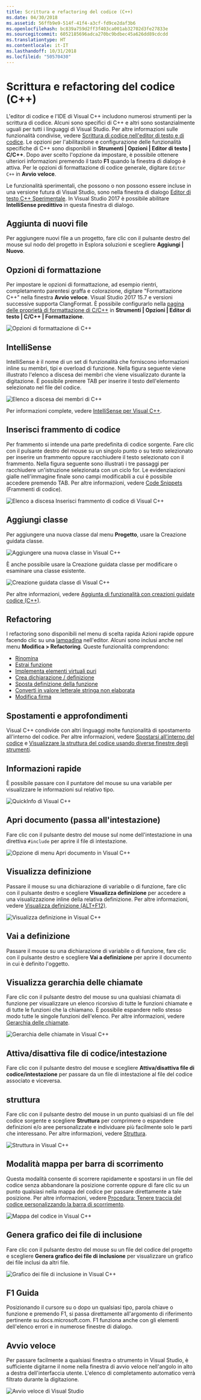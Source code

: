 ```yaml
---
title: Scrittura e refactoring del codice (C++)
ms.date: 04/30/2018
ms.assetid: 56ffb9e9-514f-41f4-a3cf-fd9ce2daf3b6
ms.openlocfilehash: bc839a759d2ff3f403ca001ab32702d3fe27833e
ms.sourcegitcommit: 6052185696adca270bc9bdbec45a626dd89cdcdd
ms.translationtype: HT
ms.contentlocale: it-IT
ms.lasthandoff: 10/31/2018
ms.locfileid: "50570430"
---
```

# <a name="writing-and-refactoring-code-c"></a>Scrittura e refactoring del codice (C++)

L'editor di codice e l'IDE di Visual C++ includono numerosi strumenti per la scrittura di codice. Alcuni sono specifici di C++ e altri sono sostanzialmente uguali per tutti i linguaggi di Visual Studio. Per altre informazioni sulle funzionalità condivise, vedere [Scrittura di codice nell'editor di testo e di codice](/visualstudio/ide/writing-code-in-the-code-and-text-editor). Le opzioni per l'abilitazione e configurazione delle funzionalità specifiche di C++ sono disponibili in **Strumenti &#124; Opzioni &#124; Editor di testo &#124; C/C++**. Dopo aver scelto l'opzione da impostare, è possibile ottenere ulteriori informazioni premendo il tasto **F1** quando la finestra di dialogo è attiva. Per le opzioni di formattazione di codice generale, digitare `Editor C++` in **Avvio veloce**.

Le funzionalità sperimentali, che possono o non possono essere incluse in una versione futura di Visual Studio, sono nella finestra di dialogo [Editor di testo C++ Sperimentale](/visualstudio/ide/reference/options-text-editor-c-cpp-experimental). In Visual Studio 2017 è possibile abilitare **IntelliSense predittivo** in questa finestra di dialogo.

## <a name="adding-new-files"></a>Aggiunta di nuovi file

Per aggiungere nuovi file a un progetto, fare clic con il pulsante destro del mouse sul nodo del progetto in Esplora soluzioni e scegliere **Aggiungi &#124; Nuovo**.

## <a name="formatting-options"></a>Opzioni di formattazione

Per impostare le opzioni di formattazione, ad esempio rientri, completamento parentesi graffa e colorazione, digitare "Formattazione C++" nella finestra **Avvio veloce**. Visual Studio 2017 15.7 e versioni successive supporta ClangFormat. È possibile configurarlo nella [pagina delle proprietà di formattazione di C/C++](/visualstudio/ide/reference/options-text-editor-c-cpp-formatting) in **Strumenti &#124; Opzioni &#124; Editor di testo &#124; C/C++ &#124; Formattazione**.

![Opzioni di formattazione di C++](media/cpp-formatting-options.png)

## <a name="intellisense"></a>IntelliSense

IntelliSense è il nome di un set di funzionalità che forniscono informazioni inline su membri, tipi e overload di funzione. Nella figura seguente viene illustrato l'elenco a discesa dei membri che viene visualizzato durante la digitazione. È possibile premere TAB per inserire il testo dell'elemento selezionato nel file del codice.

![Elenco a discesa dei membri di C&#43;&#43;](../ide/media/vs2015_cpp_statement_completion.png "vs2015_cpp_statement_completion")

Per informazioni complete, vedere [IntelliSense per Visual C++](/visualstudio/ide/visual-cpp-intellisense).

## <a name="insert-snippets"></a>Inserisci frammento di codice

Per frammento si intende una parte predefinita di codice sorgente. Fare clic con il pulsante destro del mouse su un singolo punto o su testo selezionato per inserire un frammento oppure racchiudere il testo selezionato con il frammento. Nella figura seguente sono illustrati i tre passaggi per racchiudere un'istruzione selezionata con un ciclo for. Le evidenziazioni gialle nell'immagine finale sono campi modificabili a cui è possibile accedere premendo TAB. Per altre informazioni, vedere [Code Snippets](/visualstudio/ide/code-snippets) (Frammenti di codice).

![Elenco a discesa Inserisci frammento di codice di Visual C&#43;&#43;](../ide/media/vs2015_cpp_surround_with.png "vs2015_cpp_surround_with")

## <a name="add-class"></a>Aggiungi classe

Per aggiungere una nuova classe dal menu **Progetto**, usare la Creazione guidata classe.

![Aggiungere una nuova classe in Visual C&#43;&#43;](../ide/media/vs2015_cpp_add_class.png "vs2015_cpp_add_class")

È anche possibile usare la Creazione guidata classe per modificare o esaminare una classe esistente.

![Creazione guidata classe di Visual C&#43;&#43;](../ide/media/vs2015_cpp_class_wizard.png "vs2015_cpp_class_wizard")

Per altre informazioni, vedere [Aggiunta di funzionalità con creazioni guidate codice (C++)](../ide/adding-functionality-with-code-wizards-cpp.md).

## <a name="refactoring"></a>Refactoring

I refactoring sono disponibili nel menu di scelta rapida Azioni rapide oppure facendo clic su una [lampadina](/visualstudio/ide/perform-quick-actions-with-light-bulbs) nell'editor.  Alcuni sono inclusi anche nel menu **Modifica > Refactoring**.  Queste funzionalità comprendono:

* [Rinomina](refactoring/rename.md)
* [Estrai funzione](refactoring/extract-function.md)
* [Implementa elementi virtuali puri](refactoring/implement-pure-virtuals.md)
* [Crea dichiarazione / definizione](refactoring/create-declaration-definition.md)
* [Sposta definizione della funzione](refactoring/move-definition-location.md)
* [Converti in valore letterale stringa non elaborata](refactoring/convert-to-raw-string-literal.md)
* [Modifica firma](refactoring/change-signature.md)

## <a name="navigate-and-understand"></a>Spostamenti e approfondimenti

Visual C++ condivide con altri linguaggi molte funzionalità di spostamento all'interno del codice. Per altre informazioni, vedere [Spostarsi all'interno del codice](/visualstudio/ide/navigating-code) e [Visualizzare la struttura del codice usando diverse finestre degli strumenti](/visualstudio/ide/viewing-the-structure-of-code).

## <a name="quickinfo"></a>Informazioni rapide

È possibile passare con il puntatore del mouse su una variabile per visualizzare le informazioni sul relativo tipo.

![QuickInfo di Visual C&#43;&#43;](../ide/media/vs2015_cpp_quickinfo.png "vs2015_cpp_quickInfo")

## <a name="open-document-navigate-to-header"></a>Apri documento (passa all'intestazione)

Fare clic con il pulsante destro del mouse sul nome dell'intestazione in una direttiva `#include` per aprire il file di intestazione.

![Opzione di menu Apri documento in Visual C&#43;&#43;](../ide/media/vs2015_cpp_open_document.png "vs2015_cpp_open_document")

## <a name="peek-definition"></a>Visualizza definizione

Passare il mouse su una dichiarazione di variabile o di funzione, fare clic con il pulsante destro e scegliere **Visualizza definizione** per accedere a una visualizzazione inline della relativa definizione. Per altre informazioni, vedere [Visualizza definizione (ALT+F12)](/visualstudio/ide/how-to-view-and-edit-code-by-using-peek-definition-alt-plus-f12).

![Visualizza definizione in Visual C&#43;&#43;](../ide/media/vs2015_cpp_peek_definition.png "vs2015_cpp_peek_definition")

## <a name="go-to-definition"></a>Vai a definizione

Passare il mouse su una dichiarazione di variabile o di funzione, fare clic con il pulsante destro e scegliere **Vai a definizione** per aprire il documento in cui è definito l'oggetto.

## <a name="view-call-hierarchy"></a>Visualizza gerarchia delle chiamate

Fare clic con il pulsante destro del mouse su una qualsiasi chiamata di funzione per visualizzare un elenco ricorsivo di tutte le funzioni chiamate e di tutte le funzioni che la chiamano. È possibile espandere nello stesso modo tutte le singole funzioni dell'elenco. Per altre informazioni, vedere [Gerarchia delle chiamate](/visualstudio/ide/reference/call-hierarchy).

![Gerarchia delle chiamate in Visual C&#43;&#43;](../ide/media/vs2015_cpp_call_hierarchy.png "vs2015_cpp_call_hierarchy")

## <a name="toggle-header--code-file"></a>Attiva/disattiva file di codice/intestazione

Fare clic con il pulsante destro del mouse e scegliere **Attiva/disattiva file di codice/intestazione** per passare da un file di intestazione al file del codice associato e viceversa.

## <a name="outlining"></a>struttura

Fare clic con il pulsante destro del mouse in un punto qualsiasi di un file del codice sorgente e scegliere **Struttura** per comprimere o espandere definizioni e/o aree personalizzate e individuare più facilmente solo le parti che interessano. Per altre informazioni, vedere [Struttura](/visualstudio/ide/outlining).

![Struttura in Visual C&#43;&#43;](../ide/media/vs2015_cpp_outlining.png "vs2015_cpp_outlining")

## <a name="scrollbar-map-mode"></a>Modalità mappa per barra di scorrimento

Questa modalità consente di scorrere rapidamente e spostarsi in un file del codice senza abbandonare la posizione corrente oppure di fare clic su un punto qualsiasi nella mappa del codice per passare direttamente a tale posizione. Per altre informazioni, vedere [Procedura: Tenere traccia del codice personalizzando la barra di scorrimento](/visualstudio/ide/how-to-track-your-code-by-customizing-the-scrollbar).

![Mappa del codice in Visual C&#43;&#43;](../ide/media/vs2015_cpp_code_map.png "vs2015_cpp_code_map")

## <a name="generate-graph-of-include-files"></a>Genera grafico dei file di inclusione

Fare clic con il pulsante destro del mouse su un file del codice del progetto e scegliere **Genera grafico dei file di inclusione** per visualizzare un grafico dei file inclusi da altri file.

![Grafico dei file di inclusione in Visual C&#43;&#43;](../ide/media/vs2015_cpp_include_graph.png "vs2015_cpp_include_graph")

## <a name="f1-help"></a>F1 Guida

Posizionando il cursore su o dopo un qualsiasi tipo, parola chiave o funzione e premendo F1, si passa direttamente all'argomento di riferimento pertinente su docs.microsoft.com. F1 funziona anche con gli elementi dell'elenco errori e in numerose finestre di dialogo.

## <a name="quick-launch"></a>Avvio veloce

Per passare facilmente a qualsiasi finestra o strumento in Visual Studio, è sufficiente digitarne il nome nella finestra di avvio veloce nell'angolo in alto a destra dell'interfaccia utente. L'elenco di completamento automatico verrà filtrato durante la digitazione.

![Avvio veloce di Visual Studio](../ide/media/vs2015_cpp_quick_launch.png "vs2015_cpp_quick_launch")
